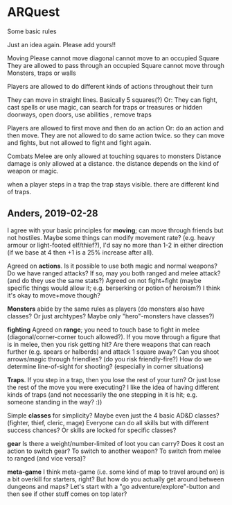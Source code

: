 # ARQuest
Some basic rules

Just an idea again. Please add yours!!

Moving
Please cannot move diagonal
cannot move to an occupied Square
They are allowed to pass through an occupied Square
cannot move through Monsters, traps or walls
 
Players are allowed to do different kinds of actions throughout their turn

They can move in straight lines. Basically 5 squares(?)
Or:
They can fight, 
cast spells or use magic, 
can search for traps or treasures or hidden doorways,
open doors,
use abilities ,
remove traps

Players are allowed to first move and then do an action 
Or:
do an action and then move. 
They are not allowed to do same action twice. so they can move and fights, but not allowed to fight and fight again.

Combats
Melee  are only allowed at touching squares to monsters
Distance  damage is  only allowed at a distance. the distance depends on the kind of weapon or magic.

when a player steps in a trap  the trap  stays visible. there are  different kind of  traps. 


## Anders, 2019-02-28
I agree with your basic principles for **moving**; can move through friends but not hostiles.
Maybe some things can modify movement rate? (e.g. heavy armour or light-footed elf/thief?), I'd say no more than 1-2 in either direction (if we base at 4 then +1 is a 25% increase after all).

Agreed on **actions**.
Is it possible to use both magic and normal weapons?
Do we have ranged attacks? If so, may you both ranged and melee attack? (and do they use the same stats?)
Agreed on not fight+fight (maybe specific things would allow it; e.g. berserking or potion of heroism?)
I think it's okay to move+move though?

**Monsters** abide by the same rules as players (do monsters also have classes? Or just archtypes? Maybe only "hero"-monsters have classes?)

**fighting**
Agreed on **range**; you need to touch base to fight in melee (diagonal/corner-corner touch allowed?).
If you move through a figure that is in melee, then you risk getting hit?
Are there weapons that can reach further (e.g. spears or halberds) and attack 1 square away?
Can you shoot arrows/magic through friendlies? (do you risk friendly-fire?)
How do we determine line-of-sight for shooting? (especially in corner situations)

**Traps**.
If you step in a trap, then you lose the rest of your turn? Or just lose the rest of the move you were executing?
I like the idea of having different kinds of traps (and not necessarily the one stepping in it is hit; e.g. someone standing in the way? :))

Simple **classes** for simplicity? Maybe even just the 4 basic AD&D classes? (fighter, thief, cleric, mage)
Everyone can do all skills but with different success chances? Or skills are locked for specific classes?

**gear**
Is there a weight/number-limited of loot you can carry?
Does it cost an action to switch gear? To switch to another weapon? To switch from melee to ranged (and vice versa)?

**meta-game**
I think meta-game (i.e. some kind of map to travel around on) is a bit overkill for starters, right?
But how do you actually get around between dungeons and maps? Let's start with a "go adventure/explore"-button and then see if other stuff comes on top later?